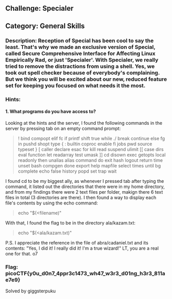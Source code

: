 ## Challenge: Specialer

## Category: General Skills

### Description: Reception of Special has been cool to say the least. That's why we made an exclusive version of Special, called Secure Comprehensive Interface for Affecting Linux Empirically Rad, or just 'Specialer'. With Specialer, we really tried to remove the distractions from using a shell. Yes, we took out spell checker because of everybody's complaining. But we think you will be excited about our new, reduced feature set for keeping you focused on what needs it the most.

### Hints:

#### 1. What programs do you have access to?

Looking at the hints and the server, I found the following commands in the server by pressing tab on an empty command prompt:

>!          bind       compopt    elif       fc         if         printf     shift      true       while
>./         break      continue   else       fg         in         pushd      shopt      type       {
>:          builtin    coproc     enable     fi         jobs       pwd        source     typeset    }
>[          caller     declare    esac       for        kill       read       suspend    ulimit
>[[         case       dirs       eval       function   let        readarray  test       umask
>]]         cd         disown     exec       getopts    local      readonly   then       unalias
>alias      command    do         exit       hash       logout     return     time       unset
>bash       compgen    done       export     help       mapfile    select     times      until
>bg         complete   echo       false      history    popd       set        trap       wait

I found cd to be my biggest ally, as whenever I pressed tab after typing the command, it listed out the directories that there were in my home directory, and from my findings there were 2 text files per folder, makign there 6 text files in total (3 directories are there). I then found a way to display each file's contents by using the echo command:

>echo "$(<filename)"

With that, I found the flag to be in the directory ala/kazam.txt:

>echo "$(<ala/kazam.txt)"

P.S. I appreciate the reference in the file of abra/cadaniel.txt and its contents: "Yes, I did it! I really did it! I'm a true wizard!" LT, you are a real one for that. o7

### Flag: picoCTF{y0u_d0n7_4ppr3c1473_wh47_w3r3_d01ng_h3r3_811ae7e9}

Solved by giggsterpuku

